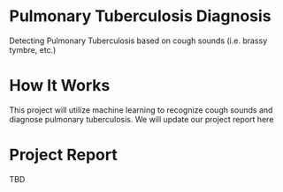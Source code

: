 # Pulmonary Tuberculosis Diagnosis
Detecting Pulmonary Tuberculosis based on cough sounds (i.e. brassy tymbre, etc.)

# How It Works
This project will utilize machine learning to recognize cough sounds and diagnose pulmonary tuberculosis. We will update our project report here


# Project Report
TBD
